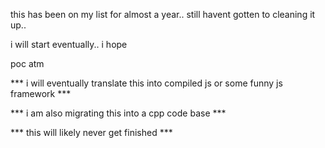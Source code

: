 this has been on my list for almost a year..
still havent gotten to cleaning it up..

i will start eventually..
i hope



poc atm




*** i will eventually translate this into compiled js or some funny js framework  ***

*** i am also migrating this into a cpp code base ***

*** this will likely never get finished ***
